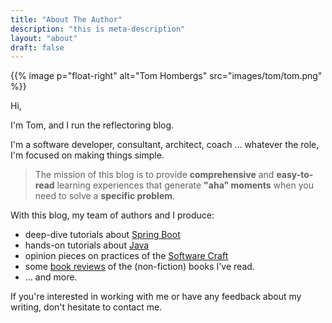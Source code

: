```yaml
---
title: "About The Author"
description: "this is meta-description"
layout: "about"
draft: false
---
```


{{% image p="float-right" alt="Tom Hombergs" src="images/tom/tom.png" %}}

Hi, 

I'm Tom, and I run the reflectoring blog.

I'm a software developer, consultant, architect, coach ... whatever the role, I'm
focused on making things simple.

> The mission of this blog is to provide **comprehensive** and **easy-to-read** learning experiences that generate **"aha" moments** when you need to solve a **specific problem**.

With this blog, my team of authors and I produce:

* deep-dive tutorials about [Spring Boot](/categories/spring-boot)
* hands-on tutorials about [Java](/categories/java)
* opinion pieces on practices of the [Software Craft](/categories/craft)
* some [book reviews](/categories/book-reviews) of the (non-fiction) books I've read.
* ... and more.

If you're interested in working with me or have any feedback about my writing, don't hesitate to contact me.